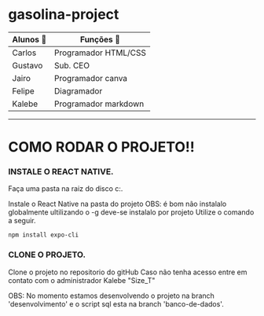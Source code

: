 
# gasolina-project

Alunos 	:frog: | Funções :horse:
--- | ---
Carlos | Programador HTML/CSS
Gustavo | Sub. CEO
Jairo | Programador canva
Felipe | Diagramador
Kalebe | Programador markdown

---

#  COMO RODAR O PROJETO!!

### INSTALE O REACT NATIVE.
Faça uma pasta na raiz do disco c:.

Instale o React Native na pasta do projeto
OBS: é bom não instalalo globalmente ultilizando o -g deve-se instalalo por projeto 
Utilize o comando a seguir.

```node
npm install expo-cli
```

### CLONE O PROJETO.
Clone o projeto no repositorio do gitHub 
Caso não tenha acesso entre em contato com o administrador Kalebe "Size_T"<br>

OBS: No momento estamos desenvolvendo o projeto na branch 'desenvolvimento' e o 
script sql esta na branch 'banco-de-dados'.

